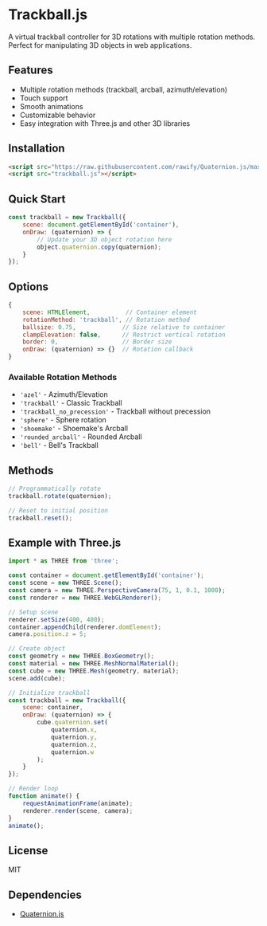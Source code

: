 # Trackball.js

A virtual trackball controller for 3D rotations with multiple rotation methods. Perfect for manipulating 3D objects in web applications.

## Features
- Multiple rotation methods (trackball, arcball, azimuth/elevation)
- Touch support
- Smooth animations
- Customizable behavior
- Easy integration with Three.js and other 3D libraries

## Installation

```html
<script src="https://raw.githubusercontent.com/rawify/Quaternion.js/master/quaternion.min.js"></script>
<script src="trackball.js"></script>
```

## Quick Start

```javascript
const trackball = new Trackball({
    scene: document.getElementById('container'),
    onDraw: (quaternion) => {
        // Update your 3D object rotation here
        object.quaternion.copy(quaternion);
    }
});
```

## Options

```javascript
{
    scene: HTMLElement,          // Container element
    rotationMethod: 'trackball', // Rotation method
    ballsize: 0.75,             // Size relative to container
    clampElevation: false,      // Restrict vertical rotation
    border: 0,                  // Border size
    onDraw: (quaternion) => {}  // Rotation callback
}
```

### Available Rotation Methods
- `'azel'` - Azimuth/Elevation
- `'trackball'` - Classic Trackball
- `'trackball_no_precession'` - Trackball without precession
- `'sphere'` - Sphere rotation
- `'shoemake'` - Shoemake's Arcball
- `'rounded_arcball'` - Rounded Arcball
- `'bell'` - Bell's Trackball

## Methods

```javascript
// Programmatically rotate
trackball.rotate(quaternion);

// Reset to initial position
trackball.reset();
```

## Example with Three.js

```javascript
import * as THREE from 'three';

const container = document.getElementById('container');
const scene = new THREE.Scene();
const camera = new THREE.PerspectiveCamera(75, 1, 0.1, 1000);
const renderer = new THREE.WebGLRenderer();

// Setup scene
renderer.setSize(400, 400);
container.appendChild(renderer.domElement);
camera.position.z = 5;

// Create object
const geometry = new THREE.BoxGeometry();
const material = new THREE.MeshNormalMaterial();
const cube = new THREE.Mesh(geometry, material);
scene.add(cube);

// Initialize trackball
const trackball = new Trackball({
    scene: container,
    onDraw: (quaternion) => {
        cube.quaternion.set(
            quaternion.x,
            quaternion.y,
            quaternion.z,
            quaternion.w
        );
    }
});

// Render loop
function animate() {
    requestAnimationFrame(animate);
    renderer.render(scene, camera);
}
animate();
```

## License
MIT

## Dependencies
- [Quaternion.js](https://github.com/rawify/Quaternion.js)
